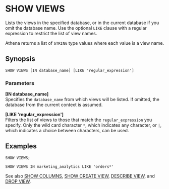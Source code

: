 # SHOW VIEWS<a name="show-views"></a>

Lists the views in the specified database, or in the current database if you omit the database name\. Use the optional `LIKE` clause with a regular expression to restrict the list of view names\.

Athena returns a list of `STRING` type values where each value is a view name\.

## Synopsis<a name="synopsis"></a>

```
SHOW VIEWS [IN database_name] [LIKE 'regular_expression']
```

### Parameters<a name="parameters"></a>

**\[IN database\_name\]**  
Specifies the `database_name` from which views will be listed\. If omitted, the database from the current context is assumed\.

**\[LIKE 'regular\_expression'\]**  
Filters the list of views to those that match the `regular_expression` you specify\. Only the wild card character `*`, which indicates any character, or `|`, which indicates a choice between characters, can be used\.

## Examples<a name="examples"></a>

```
SHOW VIEWS;
```

```
SHOW VIEWS IN marketing_analytics LIKE 'orders*'
```

See also [SHOW COLUMNS](show-columns.md), [SHOW CREATE VIEW](show-create-view.md), [DESCRIBE VIEW](describe-view.md), and [DROP VIEW](drop-view.md)\.